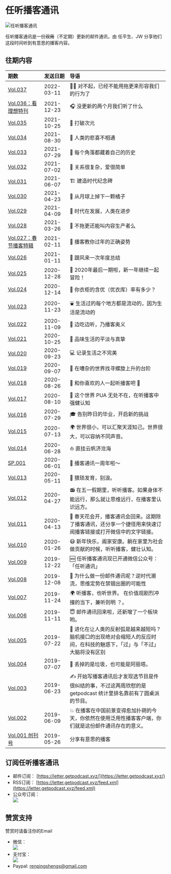 # 任听播客通讯
![任听播客通讯](https://i.loli.net/2019/05/26/5cea3ae146d2d43108.png)

任听播客通讯是一份~~双周~~（不定期）更新的邮件通讯，由 任平生、JW 分享他们这段时间听到有意思的播客内容。


## 往期内容

| 期数            | 发送日期      | 导语             |
| :------------- | :--------- | :---------------- |
| [Vol.037](./letters/037.md) | 2022-03-11 | 🧎‍♂️ 对不起，已经不能用拖更来形容我们的行为了 |
| [Vol.036：看理想特刊](./letters/036.md) | 2021-12-23 | 🎧 没更新的两个月我们听了什么 |
| [Vol.035](./letters/035.md) | 2021-10-25 | 🤖 打破次元 |
| [Vol.034](./letters/034.md) | 2021-08-30 | 🤡 人类的悲喜不相通 |
| [Vol.033](./letters/033.md) | 2021-07-29 | 📖 每个角落都藏着自己的历史 |
| [Vol.032](./letters/032.md) | 2021-07-02 | 🤘 关系很复杂，爱很简单 |
| [Vol.031](./letters/031.md) | 2021-06-07 | 🏗 建造时代纪念碑 |
| [Vol.030](./letters/030.md) | 2021-04-23 | 🍊 从月球上掉下一颗橘子 |
| [Vol.029](./letters/029.md) | 2021-04-09 | 💾 时代在发展，人类在进步 |
| [Vol.028](./letters/028.md) | 2021-03-26 | 🚃 不拖更还能叫内容生产者么 |
| [Vol.027：春节播客特辑](./letters/027.md) | 2021-02-11 | 🧨 播客教你过年的正确姿势 |
| [Vol.026](./letters/026.md) | 2021-01-11 | 🎇 跟风来一次年度总结 |
| [Vol.025](./letters/025.md) | 2020-12-28 | 🎉 2020年最后一期啦，新一年继续一起冒险！ |
| [Vol.024](./letters/024.md) | 2020-12-14 | 👕 你衣柜的含优（优衣库）率有多少？ |
| [Vol.023](./letters/023.md) | 2020-11-23 | ⛲️ 生活过的每个地方都是流动的，因为生活是流动的 |
| [Vol.022](./letters/022.md) | 2020-11-09 | 🍜 边吃边听，乃播客奥义 |
| [Vol.021](./letters/021.md) | 2020-10-25 | 🧶 品味生活的平淡与真挚 |
| [Vol.020](./letters/020.md) | 2020-09-23 | 💻 记录生活之不完美 |
| [Vol.019](./letters/019.md) | 2020-09-07 | 🐚 在嘈杂的世界找寻螺旋上升的台阶 |
| [Vol.018](./letters/018.md) | 2020-08-26 | 💓 和你喜欢的人一起听播客吧 💓 |
| [Vol.017](./letters/017.md) | 2020-08-10 | 🦊 这个世界 PUA 无处不在，在听播客中强健认知 |
| [Vol.016](./letters/016.md) | 2020-07-29 | 🎓 告别昨日的毕业，开启新的挑战 |
| [Vol.015](./letters/015.md) | 2020-07-13 | 🌍 世界很小，可以汇聚天涯知己。世界很大，可以容纳不同声音。 |
| [Vol.014](./letters/014.md) | 2020-06-28 | ⛵️ 直挂云帆济沧海 |
| [SP.001](./letters/SP.001.md) | 2020-06-01 | 🎂 播客通讯一周年啦～ |
| [Vol.013](./letters/013.md) | 2020-05-11 | 🌊 猥琐发育，别浪。 |
| [Vol.012](./letters/012.md) | 2020-04-27 | 📻 在五一假期里，听听播客。如果身体不能远行，那么就让思维远行，在播客里认识远方。 |
| [Vol.011](./letters/011.md) | 2020-04-13 | 🌻 春天花会开，播客通讯会回来。这期除了播客通讯，还分享一个捷径用来快速订阅播客链接或打开微信中的文字链接。 |
| [Vol.010](./letters/010.md) | 2020-01-26 | 😷 新年快乐，阖家安康。躺在家里为社会做贡献的时候，听听播客，健壮认知。 |
| [Vol.009](./letters/009.md) | 2019-12-22 | 🆕 任听播客通讯现已开通微信公众号：「任听通讯」 |
| [Vol.008](./letters/008.md) | 2019-12-08 | 🤔 为什么做一份邮件通讯呢？逆时代潮流，思维定势在禁锢出圈的可能性 |
| [Vol.007](./letters/007.md) | 2019-11-24 | 🌍 听播客，也听世界。 在价值观剧烈冲撞的当下，兼听则明 ？。 |
| [Vol.006](./letters/006.md) | 2019-11-11 | 😇 邮件通讯回来啦，还新增了一个板块哟。 |
| [Vol.005](./letters/005.md) | 2019-07-22 | 🧠 进化在让人类的反射弧是越来越短吗？ 脑机接口的出现绝对会缩短人的反应时间，在科技的魅惑下，「过」与「不过」大脑将没有区别 |
| [Vol.004](./letters/004.md) | 2019-07-07 | 🚮 丢掉的是垃圾，也可能是阿丽塔。 |
| [Vol.003](./letters/003.md) | 2019-06-23 | ✍️ 开始写播客通讯后才发现选节目是件很纠结的事，不过这两周欣慰的是 getpodcast 统计里排名靠前有了圆桌派的节目。 |
| [Vol.002](./letters/002.md) | 2019-06-09 | 💥 在播客在中国前景变得愈加扑朔的今天，你依然在使用泛用性播客客户端，你们就是这份邮件通讯存在的意义。 |
| [Vol.001 创刊号](./letters/001.md) | 2019-05-26 | 分享有意思的播客 |


## 订阅任听播客通讯

- 邮件订阅： [https://letter.getpodcast.xyz/](https://letter.getpodcast.xyz/)
- RSS订阅： [https://letter.getpodcast.xyz/feed.xml](https://letter.getpodcast.xyz/feed.xml)
- 公众号订阅：  
  ![](https://i.loli.net/2019/12/13/4SU2y7NWEgv5lwJ.jpg)


## 赞赏支持
赞赏时请备注你的Email

- 微信：  
  ![](https://getpodcast.xyz/src/img/wx-zs.png)
- 支付宝：  
  ![](https://getpodcast.xyz/src/img/zfb-zs.png)
- Paypal: renpingshengx@gmail.com
